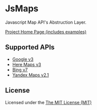 # JsMaps
Javascript Map API's Abstruction Layer.

[Project Home Page (includes examples)](http://markkr125.github.io/)
## Supported APIs
* [Google v3](https://developers.google.com/maps/)
* [Here Maps v3](https://developer.here.com/) 
* [Bing v7](https://msdn.microsoft.com/en-us/library/dd877180.aspx)
* [Yandex Maps v2.1](https://tech.yandex.com/maps/)

## License
Licensed under the [The MIT License (MIT)](http://opensource.org/licenses/MIT)
